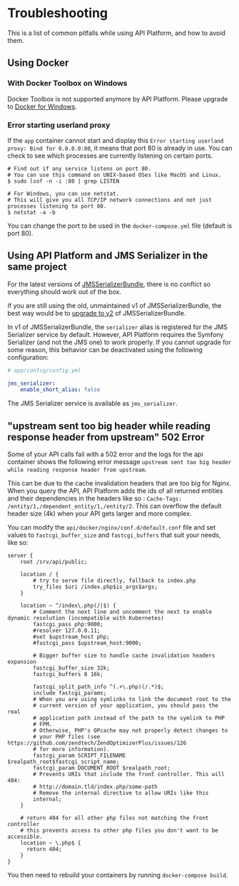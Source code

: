 # Troubleshooting

This is a list of common pitfalls while using API Platform, and how to avoid them.

## Using Docker

### With Docker Toolbox on Windows

Docker Toolbox is not supported anymore by API Platform. Please upgrade to [Docker for Windows](https://www.docker.com/docker-windows).

### Error starting userland proxy

If the `app` container cannot start and display this `Error starting userland proxy: Bind for 0.0.0.0:80`, it means that port 80 is already in use. You can check to see which processes are currently listening on certain ports.

    # Find out if any service listens on port 80.
    # You can use this command on UNIX-based OSes like MacOS and Linux.
    $ sudo lsof -n -i :80 | grep LISTEN

    # For Windows, you can use netstat. 
    # This will give you all TCP/IP network connections and not just processes listening to port 80.
    $ netstat -a -b

You can change the port to be used in the `docker-compose.yml` file (default is port 80).

## Using API Platform and JMS Serializer in the same project

For the latest versions of [JMSSerializerBundle](http://jmsyst.com/bundles/JMSSerializerBundle), there is no conflict so everything should work out of the box.

If you are still using the old, unmaintained v1 of JMSSerializerBundle, the best way would be to [upgrade to v2](https://github.com/schmittjoh/JMSSerializerBundle/blob/2.4.2/UPGRADING.md#upgrading-from-1x-to-20) of JMSSerializerBundle.

In v1 of JMSSerializerBundle, the `serializer` alias is registered for the JMS Serializer service by default. However, API Platform requires the Symfony Serializer (and not the JMS one) to work properly. If you cannot upgrade for some reason, this behavior can be deactivated using the following configuration:

```yaml
# app/config/config.yml

jms_serializer:
    enable_short_alias: false
```

The JMS Serializer service is available as `jms_serializer`.

## "upstream sent too big header while reading response header from upstream" 502 Error

Some of your API calls fail with a 502 error and the logs for the api container shows the following error message `upstream sent too big header while reading response header from upstream`. 

This can be due to the cache invalidation headers that are too big for Nginx. When you query the API, API Platform adds the ids of all returned entities and their dependencies in the headers like so : `Cache-Tags: /entity/1,/dependent_entity/1,/entity/2`. This can overflow the default header size (4k) when your API gets larger and more complex.

You can modify the `api/docker/nginx/conf.d/default.conf` file and set values to `fastcgi_buffer_size` and `fastcgi_buffers` that suit your needs, like so:

```
server {
    root /srv/api/public;

    location / {
        # try to serve file directly, fallback to index.php
        try_files $uri /index.php$is_args$args;
    }

    location ~ ^/index\.php(/|$) {
        # Comment the next line and uncomment the next to enable dynamic resolution (incompatible with Kubernetes)
        fastcgi_pass php:9000;
        #resolver 127.0.0.11;
        #set $upstream_host php;
        #fastcgi_pass $upstream_host:9000;
        
        # Bigger buffer size to handle cache invalidation headers expansion
        fastcgi_buffer_size 32k;
        fastcgi_buffers 8 16k;

        fastcgi_split_path_info ^(.+\.php)(/.*)$;
        include fastcgi_params;
        # When you are using symlinks to link the document root to the
        # current version of your application, you should pass the real
        # application path instead of the path to the symlink to PHP
        # FPM.
        # Otherwise, PHP's OPcache may not properly detect changes to
        # your PHP files (see https://github.com/zendtech/ZendOptimizerPlus/issues/126
        # for more information).
        fastcgi_param SCRIPT_FILENAME $realpath_root$fastcgi_script_name;
        fastcgi_param DOCUMENT_ROOT $realpath_root;
        # Prevents URIs that include the front controller. This will 404:
        # http://domain.tld/index.php/some-path
        # Remove the internal directive to allow URIs like this
        internal;
    }

    # return 404 for all other php files not matching the front controller
    # this prevents access to other php files you don't want to be accessible.
    location ~ \.php$ {
      return 404;
    }
}
```

You then need to rebuild your containers by running `docker-compose build`.
